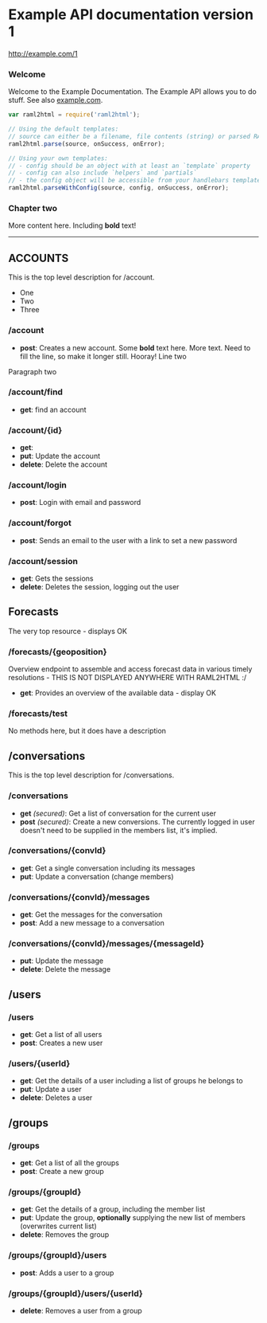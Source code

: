 # Example API documentation version 1
http://example.com/1

### Welcome
Welcome to the Example Documentation. The Example API allows you
to do stuff. See also [example.com](https://www.example.com).

```javascript
var raml2html = require('raml2html');

// Using the default templates:
// source can either be a filename, file contents (string) or parsed RAML object
raml2html.parse(source, onSuccess, onError);

// Using your own templates:
// - config should be an object with at least an `template` property
// - config can also include `helpers` and `partials`
// - the config object will be accessible from your handlebars templates
raml2html.parseWithConfig(source, config, onSuccess, onError);
```

### Chapter two
More content here. Including **bold** text!

---

## ACCOUNTS
This is the top level description for /account.
* One
* Two
* Three

### /account

* **post**: Creates a new account. Some **bold** text here. More text. Need to fill the line, so make it longer still. Hooray!
Line two

Paragraph two

### /account/find

* **get**: find an account

### /account/{id}

* **get**: 
* **put**: Update the account
* **delete**: Delete the account

### /account/login

* **post**: Login with email and password

### /account/forgot

* **post**: Sends an email to the user with a link to set a new password

### /account/session

* **get**: Gets the sessions
* **delete**: Deletes the session, logging out the user

## Forecasts
The very top resource - displays OK

### /forecasts/{geoposition}
Overview endpoint to assemble and access forecast data in various timely resolutions - THIS IS NOT DISPLAYED ANYWHERE WITH RAML2HTML :/

* **get**: Provides an overview of the available data - display OK

### /forecasts/test
No methods here, but it does have a description

## /conversations
This is the top level description for /conversations.

### /conversations

* **get** *(secured)*: Get a list of conversation for the current user
* **post** *(secured)*: Create a new conversions. The currently logged in user doesn't need to be supplied in the members list, it's implied.

### /conversations/{convId}

* **get**: Get a single conversation including its messages
* **put**: Update a conversation (change members)

### /conversations/{convId}/messages

* **get**: Get the messages for the conversation
* **post**: Add a new message to a conversation

### /conversations/{convId}/messages/{messageId}

* **put**: Update the message
* **delete**: Delete the message

## /users

### /users

* **get**: Get a list of all users
* **post**: Creates a new user

### /users/{userId}

* **get**: Get the details of a user including a list of groups he belongs to
* **put**: Update a user
* **delete**: Deletes a user

## /groups

### /groups

* **get**: Get a list of all the groups
* **post**: Create a new group

### /groups/{groupId}

* **get**: Get the details of a group, including the member list
* **put**: Update the group, **optionally** supplying the new list of members (overwrites current list)
* **delete**: Removes the group

### /groups/{groupId}/users

* **post**: Adds a user to a group

### /groups/{groupId}/users/{userId}

* **delete**: Removes a user from a group

